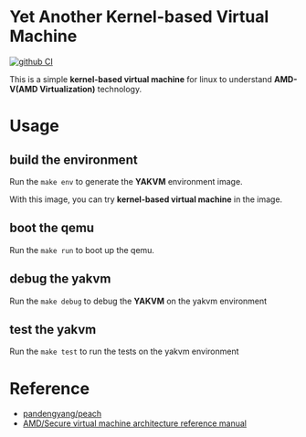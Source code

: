 # Yet Another Kernel-based Virtual Machine

[![github CI](https://github.com/JiaweiHawk/yakvm/actions/workflows/main.yml/badge.svg)](https://github.com/JiaweiHawk/yakvm/actions/)

This is a simple **kernel-based virtual machine** for linux to understand **AMD-V(AMD Virtualization)** technology.

# Usage

## build the environment

Run the ```make env``` to generate the **YAKVM** environment image.

With this image, you can try **kernel-based virtual machine** in the image.

## boot the qemu

Run the ```make run``` to boot up the qemu.

## debug the yakvm

Run the ```make debug``` to debug the **YAKVM** on the yakvm environment

## test the yakvm

Run the ```make test``` to run the tests on the yakvm environment

# Reference

- [pandengyang/peach](https://github.com/pandengyang/peach)
- [AMD/Secure virtual machine architecture reference manual](https://www.0x04.net/doc/amd/33047.pdf)
